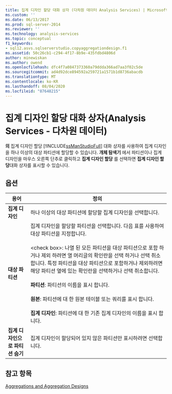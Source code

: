 ```yaml
---
title: 집계 디자인 할당 대화 상자 (다차원 데이터 Analysis Services) | Microsoft Docs
ms.custom: ''
ms.date: 06/13/2017
ms.prod: sql-server-2014
ms.reviewer: ''
ms.technology: analysis-services
ms.topic: conceptual
f1_keywords:
- sql12.asvs.sqlserverstudio.copyaggregationdesign.f1
ms.assetid: 50c26cb1-c294-4f17-8b9e-435fdbd4806d
author: minewiskan
ms.author: owend
ms.openlocfilehash: dfc4f7a0847373360a79ddda366ad7aa3f02c5de
ms.sourcegitcommit: ad4d92dce894592a259721a1571b1d8736abacdb
ms.translationtype: MT
ms.contentlocale: ko-KR
ms.lasthandoff: 08/04/2020
ms.locfileid: "87648215"
---
```

# <a name="assign-aggregation-design-dialog-box-analysis-services---multidimensional-data"></a>집계 디자인 할당 대화 상자(Analysis Services - 다차원 데이터)
  **의** 집계 디자인 할당 [!INCLUDE[ssManStudioFull](../includes/ssmanstudiofull-md.md)] 대화 상자를 사용하여 집계 디자인을 하나 이상의 대상 파티션에 할당할 수 있습니다. **개체 탐색기** 에서 파티션이나 집계 디자인을 마우스 오른쪽 단추로 클릭하고 **집계 디자인 할당** 를 선택하면 **집계 디자인 할당**대화 상자를 표시할 수 있습니다.  
  
## <a name="options"></a>옵션  
  
|용어|정의|  
|----------|----------------|  
|**집계 디자인**|하나 이상의 대상 파티션에 할당할 집계 디자인을 선택합니다.|  
|**대상 파티션**|집계 디자인을 할당할 파티션을 선택합니다. 다음 표를 사용하여 대상 파티션을 지정합니다.<br /><br /> \<check box>: 나열 된 모든 파티션을 대상 파티션으로 포함 하거나 제외 하려면 열 머리글의 확인란을 선택 하거나 선택 취소 합니다. 특정 파티션을 대상 파티션으로 포함하거나 제외하려면 해당 파티션 옆에 있는 확인란을 선택하거나 선택 취소합니다.<br /><br /> **파티션**: 파티션의 이름을 표시 합니다.<br /><br /> **원본**: 파티션에 대 한 원본 테이블 또는 쿼리를 표시 합니다.<br /><br /> **집계 디자인**: 파티션에 대 한 기존 집계 디자인의 이름을 표시 합니다.|  
|**집계 디자인으로 파티션 숨기**|집계 디자인이 할당되어 있지 않은 파티션만 표시하려면 선택합니다.|  
  
## <a name="see-also"></a>참고 항목  
 [Aggregations and Aggregation Designs](multidimensional-models-olap-logical-cube-objects/aggregations-and-aggregation-designs.md)  
  
  
